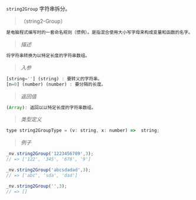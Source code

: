 `string2Group` 字符串拆分。

> （string2-Group）

```javascript
是电脑程式编写时的一套命名规则（惯例）。是指混合使用大小写字母来构成变量和函数的名字。
```
> *描述*

```javascript
将字符串转换为以特定长度的字符串数组。
```

> *入参*

```javascript
[string=''] (string) : 要转义的字符串。
[n=0] (number) (number) : 要分隔的长度。
```

> *返回值*

```javascript
(Array): 返回以以特定长度的字符串数组。

```

> *类型定义*

```javascript
type string2GroupType = (v: string, x: number) =>  string;
```

> *例子*

```javascript
_nv.string2Group('1223456789',3);
// => ['122', '345', '678', '9']
```

```javascript
_nv.string2Group('abcsdadad',3);
// => ['abc', 'sda', 'dad']
```

```javascript
_nv.string2Group('',3);
// => []
```


